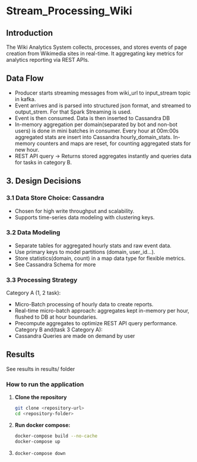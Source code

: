 # Stream_Processing_Wiki

## Introduction
The Wiki Analytics System collects, processes, and stores events of page creation from Wikimedia sites in real-time. It aggregating key metrics for analytics reporting via REST APIs.


## Data Flow
- Producer starts streaming messages from wiki_url to input_stream topic in kafka.
- Event arrives and is parsed into structured json format, and streamed to output_strem. For that Spark Streaming is used.
- Event is then consumed. Data is then inserted to Cassandra DB
- In-memory aggregation per domain(separated by bot and non-bot users) is done in mini batches in consumer. Every hour at 00m:00s aggregated stats are insert into Cassandra hourly_domain_stats. In-memory counters and maps are reset, for counting aggregated stats for new hour.
- REST API query → Returns stored aggregates instantly and queries data for tasks in category B.

## 3. Design Decisions
### 3.1 Data Store Choice: Cassandra
- Chosen for high write throughput and scalability.
- Supports time-series data modeling with clustering keys.

### 3.2 Data Modeling
- Separate tables for aggregated hourly stats and raw event data.
- Use primary keys to model partitions (domain, user_id...).
- Store statistics(domain, count) in a map data type for flexible metrics.
- See Cassandra Schema for more

### 3.3 Processing Strategy
Category A (1, 2 task):<br>
- Micro-Batch processing of hourly data to create reports.
- Real-time micro-batch approach: aggregates kept in-memory per hour, flushed to DB at hour boundaries.
- Precompute aggregates to optimize REST API query performance.
Category B and(task 3 Category A):<br>
- Cassandra Queries are made on demand by user


## Results

See results in results/ folder

### How to run the application

1. **Clone the repository**

    ```bash
    git clone <repository-url>
    cd <repository-folder>
    ```

2. **Run docker compose:**

    ```bash
    docker-compose build --no-cache
    docker-compose up
    ```

3. 
    ```bash
    docker-compose down
    ```